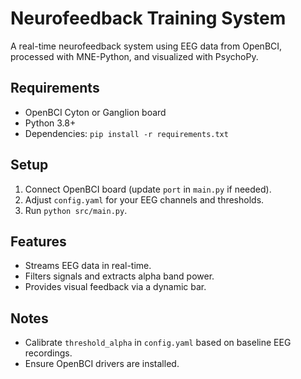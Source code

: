 # Neurofeedback Training System

A real-time neurofeedback system using EEG data from OpenBCI, processed with MNE-Python, and visualized with PsychoPy.

## Requirements
- OpenBCI Cyton or Ganglion board
- Python 3.8+
- Dependencies: `pip install -r requirements.txt`

## Setup
1. Connect OpenBCI board (update `port` in `main.py` if needed).
2. Adjust `config.yaml` for your EEG channels and thresholds.
3. Run `python src/main.py`.

## Features
- Streams EEG data in real-time.
- Filters signals and extracts alpha band power.
- Provides visual feedback via a dynamic bar.

## Notes
- Calibrate `threshold_alpha` in `config.yaml` based on baseline EEG recordings.
- Ensure OpenBCI drivers are installed.